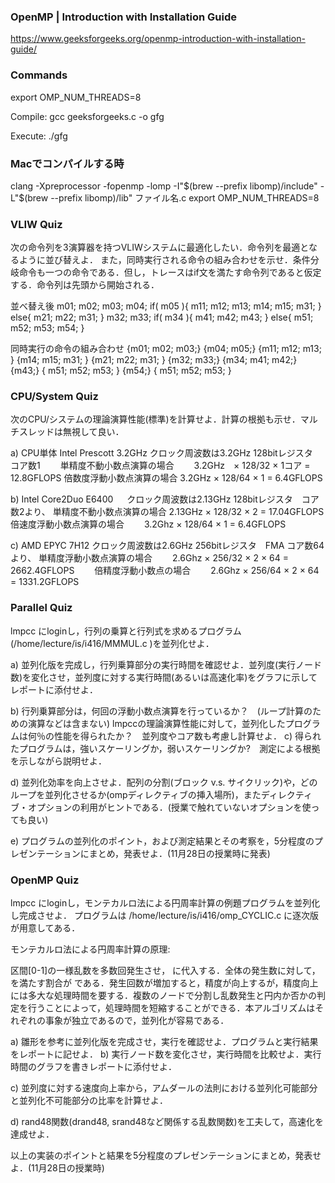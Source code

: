 ### OpenMP | Introduction with Installation Guide
https://www.geeksforgeeks.org/openmp-introduction-with-installation-guide/

### Commands
export OMP_NUM_THREADS=8

Compile: 
gcc geeksforgeeks.c -o gfg

Execute:
./gfg

### Macでコンパイルする時

clang -Xpreprocessor -fopenmp -lomp -I"$(brew --prefix libomp)/include" -L"$(brew --prefix libomp)/lib" ファイル名.c
export OMP_NUM_THREADS=8

### VLIW Quiz 
次の命令列を3演算器を持つVLIWシステムに最適化したい．命令列を最適となるように並び替えよ．
また，同時実行される命令の組み合わせを示せ．条件分岐命令も一つの命令である．但し，トレースはif文を満たす命令列であると仮定する．命令列は先頭から開始される．

並べ替え後
m01; m02; m03; m04;
if( m05 ){ m11; m12; m13; m14; m15; m31; }
else{ m21; m22; m31; }
m32; m33;
if( m34 ){ m41; m42; m43; }
else{ m51; m52; m53; m54; }

同時実行の命令の組み合わせ
{m01; m02; m03;}
{m04; m05;}
{m11; m12; m13; }
{m14; m15; m31; }
{m21; m22; m31; }
{m32; m33;}
{m34; m41; m42;}
{m43;}
{ m51; m52; m53; }
{m54;}
{ m51; m52; m53; }

### CPU/System Quiz 
次のCPU/システムの理論演算性能(標準)を計算せよ．計算の根拠も示せ．マルチスレッドは無視して良い．

a) CPU単体 Intel Prescott 3.2GHz
   クロック周波数は3.2GHz 128bitレジスタ　コア数1
　　単精度不動小数点演算の場合
　　3.2GHz　× 128/32 × 1コア = 12.8GFLOPS
   倍数度浮動小数点演算の場合
   3.2GHz × 128/64 × 1 = 6.4GFLOPS

b) Intel Core2Duo E6400
　 クロック周波数は2.13GHz 128bitレジスタ　コア数2より、
   単精度不動小数点演算の場合
   2.13GHz × 128/32 × 2 = 17.04GFLOPS
   倍速度浮動小数点演算の場合
　　3.2Ghz  × 128/64 × 1 = 6.4GFLOPS

c) AMD EPYC 7H12
   クロック周波数は2.6GHz 256bitレジスタ　FMA コア数64より、
   単精度浮動小数点演算の場合
　　2.6Ghz × 256/32 × 2 × 64 = 2662.4GFLOPS
　　倍精度浮動小数点の場合
　　2.6Ghz × 256/64 × 2 × 64 = 1331.2GFLOPS
 

### Parallel Quiz
lmpcc にloginし，行列の乗算と行列式を求めるプログラム (/home/lecture/is/i416/MMMUL.c )を並列化せよ．

a) 並列化版を完成し，行列乗算部分の実行時間を確認せよ．並列度(実行ノード数)を変化させ，並列度に対する実行時間(あるいは高速化率)をグラフに示してレポートに添付せよ．

b) 行列乗算部分は，何回の浮動小数点演算を行っているか？　(ループ計算のための演算などは含まない)
lmpccの理論演算性能に対して，並列化したプログラムは何％の性能を得られたか？　並列度やコア数も考慮し計算せよ．
c) 得られたプログラムは，強いスケーリングか，弱いスケーリングか?　測定による根拠を示しながら説明せよ．

d) 並列化効率を向上させよ．配列の分割(ブロック v.s. サイクリック)や，どのループを並列化させるか(ompディレクティブの挿入場所)，またディレクティブ・オプションの利用がヒントである．(授業で触れていないオプションを使っても良い)

e) プログラムの並列化のポイント，および測定結果とその考察を，5分程度のプレゼンテーションにまとめ，発表せよ．(11月28日の授業時に発表)


### OpenMP Quiz
lmpcc にloginし，モンテカルロ法による円周率計算の例題プログラムを並列化し完成させよ．
プログラムは /home/lecture/is/i416/omp_CYCLIC.c に逐次版が用意してある．

モンテカルロ法による円周率計算の原理:

区間[0-1]の一様乱数を多数回発生させ，  に代入する．全体の発生数に対して， を満たす割合が である．発生回数が増加すると，精度が向上するが，精度向上には多大な処理時間を要する．複数のノードで分割し乱数発生と円内か否かの判定を行うことによって，処理時間を短縮することができる．本アルゴリズムはそれぞれの事象が独立であるので，並列化が容易である．

a) 雛形を参考に並列化版を完成させ，実行を確認せよ．プログラムと実行結果をレポートに記せよ．
b) 実行ノード数を変化させ，実行時間を比較せよ．実行時間のグラフを書きレポートに添付せよ．

c) 並列度に対する速度向上率から，アムダールの法則における並列化可能部分と並列化不可能部分の比率を計算せよ．

d) rand48関数(drand48, srand48など関係する乱数関数)を工夫して，高速化を達成せよ．

以上の実装のポイントと結果を5分程度のプレゼンテーションにまとめ，発表せよ．(11月28日の授業時)
